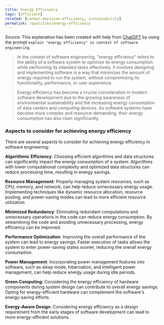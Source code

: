 ```yaml
---
title: Energy Efficiency
tags: [efficient]
related: [carbon-emission-efficiency, sustainability]
permalink: /qualities/energy-efficiency
---
```

Source: This explanation has been created with help from [ChatGPT](https://chat.openai.com) by using the prompt `explain "energy efficiency" in context of software engineering`.

>In the context of software engineering, "energy efficiency" refers to the ability of a software system to optimize its energy consumption while performing its intended tasks effectively. It involves designing and implementing software in a way that minimizes the amount of energy required to run the system, without compromising its functionality, performance, or user experience.

>Energy efficiency has become a crucial consideration in modern software development due to the growing awareness of environmental sustainability and the increasing energy consumption of data centers and computing devices. As software systems have become more complex and resource-demanding, their energy consumption has also risen significantly.

### Aspects to consider for achieving energy efficiency

There are several aspects to consider for achieving energy efficiency in software engineering:

**Algorithmic Efficiency**: Choosing efficient algorithms and data structures can significantly impact the energy consumption of a system. 
Algorithms with lower computational complexity and optimized data structures can reduce processing time, resulting in energy savings.

**Resource Management**: Properly managing system resources, such as CPU, memory, and network, can help reduce unnecessary energy usage. 
Implementing techniques like dynamic resource allocation, resource pooling, and power-saving modes can lead to more efficient resource utilization.

**Minimized Redundancy**: Eliminating redundant computations and unnecessary operations in the code can reduce energy consumption. By streamlining the code and avoiding unnecessary processing, energy efficiency can be improved.

**Performance Optimization**: Improving the overall performance of the system can lead to energy savings. 
Faster execution of tasks allows the system to enter power-saving states sooner, reducing the overall energy consumption.

**Power Management**: Incorporating power management features into software, such as sleep mode, hibernation, and intelligent power management, can help reduce energy usage during idle periods.

**Green Computing**: Considering the energy efficiency of hardware components during system design can contribute to overall energy savings. 
Opting for energy-efficient hardware can complement the software's energy-saving efforts.

**Energy-Aware Design**: Considering energy efficiency as a design requirement from the early stages of software development can lead to more energy-efficient solutions.